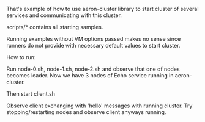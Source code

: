 That's example of how to use aeron-cluster library to start cluster of several services and communicating with this cluster.

scripts/* contains all starting samples.

Running examples without VM options passed makes no sense since runners do not provide with necessary default values to start cluster.

How to run:

Run node-0.sh, node-1.sh, node-2.sh and observe that one of nodes becomes leader.
Now we have 3 nodes of Echo service running in aeron-cluster.

Then start client.sh

Observe client exchanging with 'hello' messages with running cluster.
Try stopping/restarting nodes and observe client anyways running.
